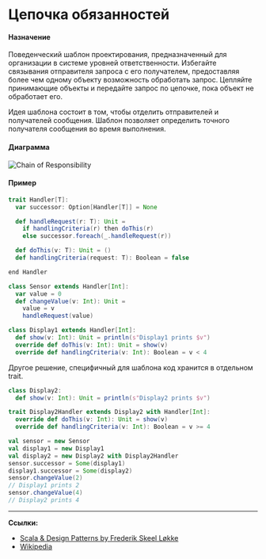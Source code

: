 # Цепочка обязанностей

#### Назначение

Поведенческий шаблон проектирования, предназначенный для организации в системе уровней ответственности.
Избегайте связывания отправителя запроса с его получателем, 
предоставляя более чем одному объекту возможность обработать запрос. 
Цепляйте принимающие объекты и передайте запрос по цепочке, пока объект не обработает его. 

Идея шаблона состоит в том, чтобы отделить отправителей и получателей сообщения. 
Шаблон позволяет определить точного получателя сообщения во время выполнения.

#### Диаграмма

![Chain of Responsibility](https://upload.wikimedia.org/wikipedia/ru/a/ae/Chain.png)

#### Пример

```scala
trait Handler[T]:
  var successor: Option[Handler[T]] = None

  def handleRequest(r: T): Unit =
    if handlingCriteria(r) then doThis(r)
    else successor.foreach(_.handleRequest(r))

  def doThis(v: T): Unit = ()
  def handlingCriteria(request: T): Boolean = false

end Handler
```

```scala
class Sensor extends Handler[Int]:
  var value = 0
  def changeValue(v: Int): Unit =
    value = v
    handleRequest(value)

class Display1 extends Handler[Int]:
  def show(v: Int): Unit = println(s"Display1 prints $v")
  override def doThis(v: Int): Unit = show(v)
  override def handlingCriteria(v: Int): Boolean = v < 4
```

Другое решение, специфичный для шаблона код хранится в отдельном trait.

```scala
class Display2:
  def show(v: Int): Unit = println(s"Display2 prints $v")

trait Display2Handler extends Display2 with Handler[Int]:
  override def doThis(v: Int): Unit = show(v)
  override def handlingCriteria(v: Int): Boolean = v >= 4
```

```scala
val sensor = new Sensor
val display1 = new Display1
val display2 = new Display2 with Display2Handler
sensor.successor = Some(display1)
display1.successor = Some(display2)
sensor.changeValue(2)
// Display1 prints 2
sensor.changeValue(4)
// Display2 prints 4
```


---

**Ссылки:**

- [Scala & Design Patterns by Frederik Skeel Løkke](https://www.scala-lang.org/old/sites/default/files/FrederikThesis.pdf)
- [Wikipedia](https://en.wikipedia.org/wiki/Chain-of-responsibility_pattern)
